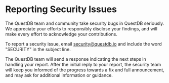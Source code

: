 # Reporting Security Issues

The QuestDB team and community take security bugs in QuestDB seriously. We appreciate your efforts to responsibly disclose your findings, and will make every effort to acknowledge your contributions.

To report a security issue, email [security@questdb.io](mailto:security@questdb.io) and include the word "SECURITY" in the subject line.

The QuestDB team will send a response indicating the next steps in handling your report. After the initial reply to your report, the security team will keep you informed of the progress towards a fix and full announcement, and may ask for additional information or guidance.
